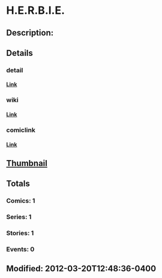 # H.E.R.B.I.E.
## Description: 
## Details
### detail
#### [Link](http://marvel.com/characters/880/herbie.?utm_campaign=apiRef&utm_source=225578a89fc76f3d20fbffda5d17a88d)
### wiki
#### [Link](http://marvel.com/universe/H.E.R.B.I.E.?utm_campaign=apiRef&utm_source=225578a89fc76f3d20fbffda5d17a88d)
### comiclink
#### [Link](http://marvel.com/comics/characters/1009332/herbie.?utm_campaign=apiRef&utm_source=225578a89fc76f3d20fbffda5d17a88d)
## [Thumbnail](http://i.annihil.us/u/prod/marvel/i/mg/c/e0/4ce59fe9811cb.jpg)
## Totals
### Comics: 1
### Series: 1
### Stories: 1
### Events: 0
## Modified: 2012-03-20T12:48:36-0400